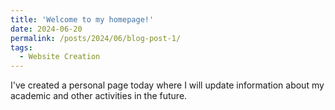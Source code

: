 ```yaml
---
title: 'Welcome to my homepage!'
date: 2024-06-20
permalink: /posts/2024/06/blog-post-1/
tags:
  - Website Creation
---
```


I've created a personal page today where I will update information about my academic and other activities in the future.
